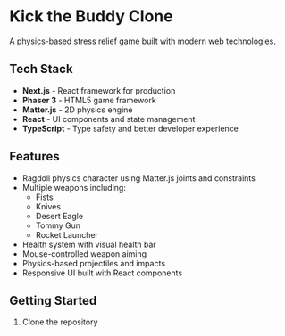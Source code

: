 # Kick the Buddy Clone

A physics-based stress relief game built with modern web technologies.

## Tech Stack

- **Next.js** - React framework for production
- **Phaser 3** - HTML5 game framework
- **Matter.js** - 2D physics engine
- **React** - UI components and state management
- **TypeScript** - Type safety and better developer experience

## Features

- Ragdoll physics character using Matter.js joints and constraints
- Multiple weapons including:
  - Fists
  - Knives  
  - Desert Eagle
  - Tommy Gun
  - Rocket Launcher
- Health system with visual health bar
- Mouse-controlled weapon aiming
- Physics-based projectiles and impacts
- Responsive UI built with React components

## Getting Started

1. Clone the repository

